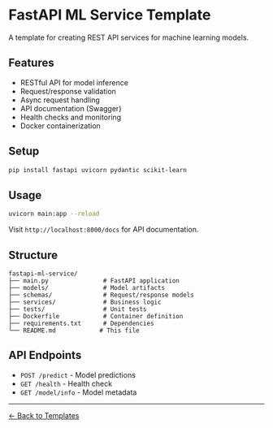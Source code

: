 # FastAPI ML Service Template

A template for creating REST API services for machine learning models.

## Features

- RESTful API for model inference
- Request/response validation
- Async request handling
- API documentation (Swagger)
- Health checks and monitoring
- Docker containerization

## Setup

```bash
pip install fastapi uvicorn pydantic scikit-learn
```

## Usage

```bash
uvicorn main:app --reload
```

Visit `http://localhost:8000/docs` for API documentation.

## Structure

```
fastapi-ml-service/
├── main.py               # FastAPI application
├── models/               # Model artifacts
├── schemas/              # Request/response models
├── services/             # Business logic
├── tests/                # Unit tests
├── Dockerfile            # Container definition
├── requirements.txt      # Dependencies
└── README.md            # This file
```

## API Endpoints

- `POST /predict` - Model predictions
- `GET /health` - Health check
- `GET /model/info` - Model metadata

---
[← Back to Templates](../README.md)